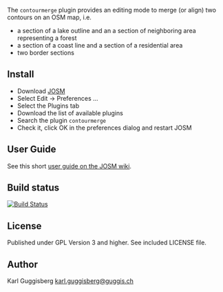 The `contourmerge` plugin provides an editing mode to merge (or align) two 
contours on an OSM map, i.e.

* a section of a lake outline and an a section of neighboring area representing 
  a forest
* a section of a coast line and a section of a residential area
* two border sections 

## Install
* Download [JOSM](http://josm.openstreetmap.de)
* Select Edit -> Preferences ...
* Select the Plugins tab
* Download the list of available plugins
* Search the plugin `contourmerge`
* Check it, click OK in the preferences dialog and restart JOSM

## User Guide
See this short [user guide on the JOSM wiki](http://josm.openstreetmap.de/wiki/Help/Plugin/ContourMerge).

## Build status
[![Build Status](https://drone.io/github.com/Gubaer/josm-contourmerge-plugin/status.png)](https://drone.io/github.com/Gubaer/josm-contourmerge-plugin/latest)

## License
Published under GPL Version 3 and higher. See included LICENSE file.

## Author
Karl Guggisberg <karl.guggisberg@guggis.ch>      
